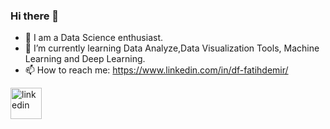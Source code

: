 ### Hi there 👋



- 🔭 I am a Data Science enthusiast.
- 🌱 I’m currently learning Data Analyze,Data Visualization Tools, Machine Learning and Deep Learning.
- 📫 How to reach me: https://www.linkedin.com/in/df-fatihdemir/

<a href="https://www.linkedin.com/in/df-fatihdemir/"><img src="https://upload.wikimedia.org/wikipedia/commons/thumb/c/ca/LinkedIn_logo_initials.png/400px-LinkedIn_logo_initials.png" alt="linkedin" width="50"/></a>
